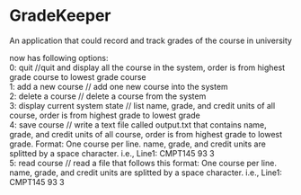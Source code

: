 # GradeKeeper
An application that could record and track grades of the course in university

now has following options:  
0: quit //quit and display all the course in the system, order is from highest grade course to lowest grade course  
1: add a new course // add one new course into the system  
2: delete a course // delete a course from the system  
3: display current system state // list name, grade, and credit units of all course, order is from highest grade to lowest grade  
4: save course // write a text file called output.txt that contains name, grade, and credit units of all course, order is from highest grade to lowest grade. Format: One course per line. name, grade, and credit units are splitted by a space character. i.e., Line1: CMPT145 93 3  
5: read course // read a file that follows this format: One course per line. name, grade, and credit units are splitted by a space character. i.e., Line1: CMPT145 93 3  
